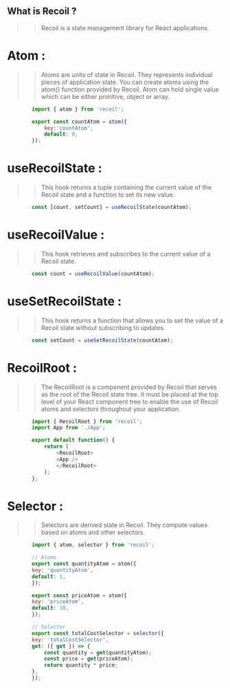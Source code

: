 ## What is Recoil ?
>> Recoil is a state management library for React applications.

# Atom :
>> Atoms are units of state in Recoil. They represents individual pieces of application state. You can create atoms using the atom() function provided by Recoil. Atom can hold single value which can be either primitive, object or array.
```js
        import { atom } from 'recoil';

        export const countAtom = atom({
            key:'countAtom',
            default: 0,
        });
```

# useRecoilState :
>> This hook returns a tuple containing the current value of the Recoil state and a function to set its new value.
```js
        const [count, setCount] = useRecoilState(countAtom);
```

# useRecoilValue :
>> This hook retrieves and subscribes to the current value of a Recoil state.
```js
        const count = useRecoilValue(countAtom);
```

# useSetRecoilState :
>> This hook returns a function that allows you to set the value of a Recoil state without subscribing to updates.
```js
        const setCount = useSetRecoilState(countAtom);
```

# RecoilRoot :
>> The RecoilRoot is a component provided by Recoil that serves as the root of the Recoil state tree. It must be placed at the top level of your React component tree to enable the use of Recoil atoms and selectors throughout your application.
```js
        import { RecoilRoot } from 'recoil';
        import App from './App';

        export default function() {
            return (
                <RecoilRoot>
                <App />
                </RecoilRoot>
            );
        };
```

# Selector :
>> Selectors are derived state in Recoil. They compute values based on atoms and other selectors. 
```js
        import { atom, selector } from 'recoil';

        // Atoms
        export const quantityAtom = atom({
        key: 'quantityAtom',
        default: 1,
        });

        export const priceAtom = atom({
        key: 'priceAtom',
        default: 10,
        });

        // Selector
        export const totalCostSelector = selector({
        key: 'totalCostSelector',
        get: ({ get }) => {
            const quantity = get(quantityAtom);
            const price = get(priceAtom);
            return quantity * price;
        },
        });
```